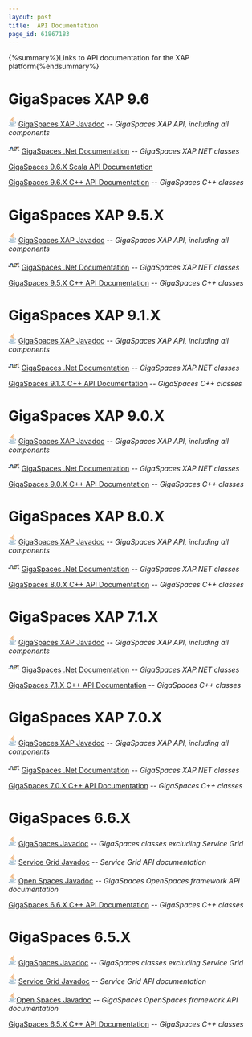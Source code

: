 ```yaml
---
layout: post
title:  API Documentation
page_id: 61867183
---
```


{%summary%}Links to API documentation for the XAP platform{%endsummary%}



# GigaSpaces XAP 9.6

![](/attachment_files/logos/java_icon.gif) [GigaSpaces XAP Javadoc](http://www.gigaspaces.com/docs/JavaDoc9.6/index.html) -- _GigaSpaces XAP API, including all components_

![](/attachment_files/logos/icon_dotnet.gif) [GigaSpaces .Net Documentation](http://www.gigaspaces.com/docs/dotnetdocs9.6) -- _GigaSpaces XAP.NET classes_

[GigaSpaces 9.6.X Scala API Documentation](http://www.gigaspaces.com/docs/scaladocs9.6)

[GigaSpaces 9.6.X C+\+ API Documentation](http://www.gigaspaces.com/docs/cppdocs9.6) -- _GigaSpaces C+\+ classes_

# GigaSpaces XAP 9.5.X

![](/attachment_files/logos/java_icon.gif) [GigaSpaces XAP Javadoc](http://www.gigaspaces.com/docs/JavaDoc9.5/index.html) -- _GigaSpaces XAP API, including all components_

![](/attachment_files/logos/icon_dotnet.gif) [GigaSpaces .Net Documentation](http://www.gigaspaces.com/docs/dotnetdocs9.5) -- _GigaSpaces XAP.NET classes_

[GigaSpaces 9.5.X C+\+ API Documentation](http://www.gigaspaces.com/docs/cppdocs9.5) -- _GigaSpaces C+\+ classes_

# GigaSpaces XAP 9.1.X

![](/attachment_files/logos/java_icon.gif) [GigaSpaces XAP Javadoc](http://www.gigaspaces.com/docs/JavaDoc9.1/index.html) -- _GigaSpaces XAP API, including all components_

![](/attachment_files/logos/icon_dotnet.gif) [GigaSpaces .Net Documentation](http://www.gigaspaces.com/docs/dotnetdocs9.1) -- _GigaSpaces XAP.NET classes_

[GigaSpaces 9.1.X C+\+ API Documentation](http://www.gigaspaces.com/docs/cppdocs9.1) -- _GigaSpaces C+\+ classes_

# GigaSpaces XAP 9.0.X
![](/attachment_files/logos/java_icon.gif) [GigaSpaces XAP Javadoc](http://www.gigaspaces.com/docs/JavaDoc9.0/index.html) -- _GigaSpaces XAP API, including all components_

![](/attachment_files/logos/icon_dotnet.gif) [GigaSpaces .Net Documentation](http://www.gigaspaces.com/docs/dotnetdocs9.0) -- _GigaSpaces XAP.NET classes_

[GigaSpaces 9.0.X C+\+ API Documentation](http://www.gigaspaces.com/docs/cppdocs9.0) -- _GigaSpaces C+\+ classes_

# GigaSpaces XAP 8.0.X
![](/attachment_files/logos/java_icon.gif) [GigaSpaces XAP Javadoc](http://www.gigaspaces.com/docs/JavaDoc8.0/index.html) -- _GigaSpaces XAP API, including all components_

![](/attachment_files/logos/icon_dotnet.gif) [GigaSpaces .Net Documentation](http://www.gigaspaces.com/docs/dotnetdocs8.0) -- _GigaSpaces XAP.NET classes_

[GigaSpaces 8.0.X C+\+ API Documentation](http://www.gigaspaces.com/docs/cppdocs8.0) -- _GigaSpaces C+\+ classes_

# GigaSpaces XAP 7.1.X

![](/attachment_files/logos/java_icon.gif) [GigaSpaces XAP Javadoc](http://www.gigaspaces.com/docs/JavaDoc7.1/index.html) -- _GigaSpaces XAP API, including all components_

![](/attachment_files/logos/icon_dotnet.gif) [GigaSpaces .Net Documentation](http://www.gigaspaces.com/docs/dotnetdocs7.1) -- _GigaSpaces XAP.NET classes_

[GigaSpaces 7.1.X C+\+ API Documentation](http://www.gigaspaces.com/docs/cppdocs7.1) -- _GigaSpaces C+\+ classes_

# GigaSpaces XAP 7.0.X

![](/attachment_files/logos/java_icon.gif) [GigaSpaces XAP Javadoc](http://www.gigaspaces.com/docs/JavaDoc7.0/index.html) -- _GigaSpaces XAP API, including all components_

![](/attachment_files/logos/icon_dotnet.gif) [GigaSpaces .Net Documentation](http://www.gigaspaces.com/docs/dotnetdocs7.0) -- _GigaSpaces XAP.NET classes_

[GigaSpaces 7.0.X C+\+ API Documentation](http://www.gigaspaces.com/docs/cppdocs7.0) -- _GigaSpaces C+\+ classes_

# GigaSpaces 6.6.X

![](/attachment_files/logos/java_icon.gif) [GigaSpaces Javadoc](http://www.gigaspaces.com/docs/JavaDoc6.6/index.html) -- _GigaSpaces classes excluding Service Grid_

![](/attachment_files/logos/java_icon.gif) [Service Grid Javadoc](http://www.gigaspaces.com/docs/JavaDocSG6.6/index.html) -- _Service Grid API documentation_

![](/attachment_files/logos/java_icon.gif) [Open Spaces Javadoc](http://www.gigaspaces.com/docs/JavaDocOS6.6/index.html) -- _GigaSpaces OpenSpaces framework API documentation_

[GigaSpaces 6.6.X C+\+ API Documentation](http://www.gigaspaces.com/docs/cppdocs6.6) -- _GigaSpaces C+\+ classes_

# GigaSpaces 6.5.X

![](/attachment_files/logos/java_icon.gif) [GigaSpaces Javadoc](http://www.gigaspaces.com/docs/JavaDoc6.5/index.html) -- _GigaSpaces classes excluding Service Grid_

![](/attachment_files/logos/java_icon.gif) [Service Grid Javadoc](http://www.gigaspaces.com/docs/JavaDocSG6.5/index.html) -- _Service Grid API documentation_

![](/attachment_files/logos/java_icon.gif)[Open Spaces Javadoc](http://www.gigaspaces.com/docs/JavaDocOS6.5/index.html) -- _GigaSpaces OpenSpaces framework API documentation_

[GigaSpaces 6.5.X C+\+ API Documentation](http://www.gigaspaces.com/docs/cppdocs6.5) -- _GigaSpaces C+\+ classes_

